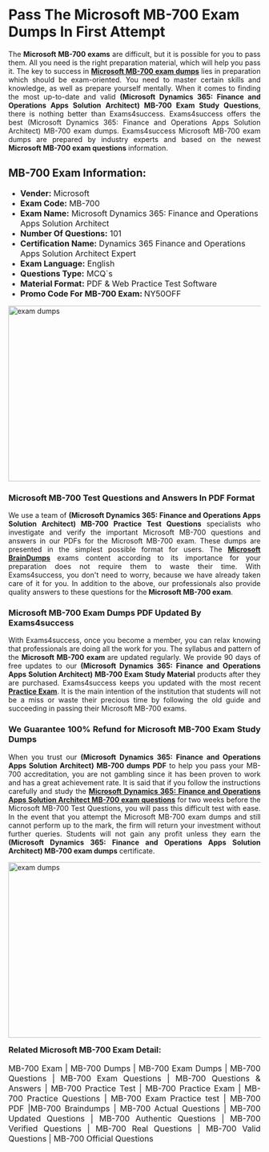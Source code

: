 <h1><strong><strong>Pass The Microsoft MB-700 Exam Dumps In First Attempt</strong></strong></h1> <p style="text-align:justify">The <strong>Microsoft MB-700 exams</strong> are difficult, but it is possible for you to pass them. All you need is the right preparation material, which will help you pass it. The key to success in <a href="https://www.exams4success.com/microsoft/mb-700-pdf-exam-dumps"><strong>Microsoft MB-700 exam dumps</strong></a> lies in preparation which should be exam-oriented. You need to master certain skills and knowledge, as well as prepare yourself mentally. When it comes to finding the most up-to-date and valid <strong>(Microsoft Dynamics 365: Finance and Operations Apps Solution Architect) MB-700 Exam Study Questions</strong>, there is nothing better than Exams4success. Exams4success offers the best (Microsoft Dynamics 365: Finance and Operations Apps Solution Architect) MB-700 exam dumps. Exams4success Microsoft MB-700 exam dumps are prepared by industry experts and based on the newest <strong>Microsoft MB-700 exam questions</strong> information.</p> <h2><strong><strong>MB-700 Exam Information:</strong></strong></h2> <ul> <li><span style="font-size:16px"><strong>Vender:</strong> Microsoft</span></li> <li><span style="font-size:16px"><strong>Exam Code:</strong> MB-700</span></li> <li><span style="font-size:16px"><strong>Exam Name:</strong> Microsoft Dynamics 365: Finance and Operations Apps Solution Architect</span></li> <li><span style="font-size:16px"><strong>Number Of Questions:</strong> 101</span></li> <li><span style="font-size:16px"><strong>Certification Name:</strong> Dynamics 365 Finance and Operations Apps Solution Architect Expert</span></li> <li><span style="font-size:16px"><strong>Exam Language:</strong> English</span></li> <li><span style="font-size:16px"><strong>Questions Type:</strong> MCQ`s</span></li> <li><span style="font-size:16px"><strong>Material Format:</strong> PDF & Web Practice Test Software</span></li> <li><span style="font-size:16px"><strong>Promo Code For MB-700 Exam: </strong>NY50OFF</span></li> </ul> <p><a href="https://www.exams4success.com/microsoft/mb-700-pdf-exam-dumps" rel="no-follow"><img alt="exam dumps" src="https://www.certcollections.com/uploads/content/infrist1.png" style="height:350px; width:750px" /></a></p> <h3><strong>Microsoft MB-700 Test Questions and Answers In PDF Format</strong></h3> <p style="text-align:justify">We use a team of <strong>(Microsoft Dynamics 365: Finance and Operations Apps Solution Architect) MB-700 Practice Test Questions</strong> specialists who investigate and verify the important Microsoft MB-700 questions and answers in our PDFs for the Microsoft MB-700 exam. These dumps are presented in the simplest possible format for users. The <a href="https://www.exams4success.com/microsoft-exam-dumps"><strong>Microsoft BrainDumps</strong></a> exams content according to its importance for your preparation does not require them to waste their time. With Exams4success, you don't need to worry, because we have already taken care of it for you. In addition to the above, our professionals also provide quality answers to these questions for the<strong> Microsoft MB-700 exam</strong>.</p> <h3><strong> Microsoft MB-700 Exam Dumps PDF Updated By Exams4success</strong></h3> <p style="text-align:justify">With Exams4success, once you become a member, you can relax knowing that professionals are doing all the work for you. The syllabus and pattern of the <strong>Microsoft MB-700 exam </strong>are updated regularly. We provide 90 days of free updates to our <strong>(Microsoft Dynamics 365: Finance and Operations Apps Solution Architect) MB-700 Exam Study Material</strong> products after they are purchased. Exams4success keeps you updated with the most recent <a href="https://www.exams4success.com/"><strong>Practice Exam</strong></a>. It is the main intention of the institution that students will not be a miss or waste their precious time by following the old guide and succeeding in passing their Microsoft MB-700 exams.</p> <h3 style="text-align:justify"><strong>We Guarantee 100% Refund for Microsoft MB-700 Exam Study Dumps</strong></h3> <p style="text-align:justify">When you trust our <strong>(Microsoft Dynamics 365: Finance and Operations Apps Solution Architect) MB-700 dumps PDF</strong> to help you pass your MB-700 accreditation, you are not gambling since it has been proven to work and has a great achievement rate. It is said that if you follow the instructions carefully and study the <a href="https://www.exams4success.com/microsoft/mb-700-pdf-exam-dumps"><strong>Microsoft Dynamics 365: Finance and Operations Apps Solution Architect MB-700 exam questions</strong></a> for two weeks before the Microsoft MB-700 Test Questions, you will pass this difficult test with ease. In the event that you attempt the Microsoft MB-700 exam dumps and still cannot perform up to the mark, the firm will return your investment without further queries. Students will not gain any profit unless they earn the <strong>(Microsoft Dynamics 365: Finance and Operations Apps Solution Architect) MB-700 exam dumps</strong> certificate.</p> <p style="text-align:justify"><a href="https://www.exams4success.com/microsoft/mb-700-pdf-exam-dumps" rel="no-follow"><img alt="exam dumps" src="https://www.certcollections.com/uploads/content/free_demo1.png" style="height:350px; width:750px" /></a></p> <p style="text-align:justify"><span style="font-size:16px"><strong>Related Microsoft MB-700 Exam Detail:</strong></span><br /> <br /> <span style="font-size:16px">MB-700 Exam | MB-700 Dumps | MB-700 Exam Dumps | MB-700 Questions | MB-700 Exam Questions | MB-700 Questions & Answers | MB-700 Practice Test | MB-700 Practice Exam | MB-700 Practice Questions | MB-700 Exam Practice test | MB-700 PDF |MB-700 Braindumps | MB-700 Actual Questions | MB-700 Updated Questions | MB-700 Authentic Questions | MB-700 Verified Questions | MB-700 Real Questions | MB-700 Valid Questions | MB-700 Official Questions</span></p>
